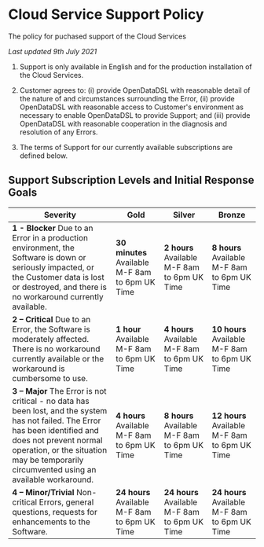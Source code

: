 Cloud Service Support Policy
============================================

The policy for puchased support of the Cloud Services

_Last updated 9th July 2021_

1.  Support is only available in English and for the production installation of the Cloud Services.
    
2.  Customer agrees to: (i) provide OpenDataDSL with reasonable detail of the nature of and circumstances surrounding the Error, (ii) provide OpenDataDSL with reasonable access to Customer's environment as necessary to enable OpenDataDSL to provide Support; and (iii) provide OpenDataDSL with reasonable cooperation in the diagnosis and resolution of any Errors.
    
3.  The terms of Support for our currently available subscriptions are defined below.
    

## Support Subscription Levels and Initial Response Goals

|**Severity**|**Gold**|**Silver**|**Bronze**|
|-|-|-|-|
|**1 - Blocker** Due to an Error in a production environment, the Software is down or seriously impacted, or the Customer data is lost or destroyed, and there is no workaround currently available.|**30 minutes** Available M-F 8am to 6pm UK Time|**2 hours** Available M-F 8am to 6pm UK Time|**8 hours** Available M-F 8am to 6pm UK Time|
|**2 – Critical** Due to an Error, the Software is moderately affected. There is no workaround currently available or the workaround is cumbersome to use.|**1 hour** Available M-F 8am to 6pm UK Time|**4 hours** Available M-F 8am to 6pm UK Time|**10 hours** Available M-F 8am to 6pm UK Time|
|**3 – Major** The Error is not critical - no data has been lost, and the system has not failed. The Error has been identified and does not prevent normal operation, or the situation may be temporarily circumvented using an available workaround.|**4 hours** Available M-F 8am to 6pm UK Time|**8 hours** Available M-F 8am to 6pm UK Time|**12 hours** Available M-F 8am to 6pm UK Time|
|**4 – Minor/Trivial** Non-critical Errors, general questions, requests for enhancements to the Software.|**24 hours** Available M-F 8am to 6pm UK Time|**24 hours** Available M-F 8am to 6pm UK Time |**24 hours** Available M-F 8am to 6pm UK Time|

